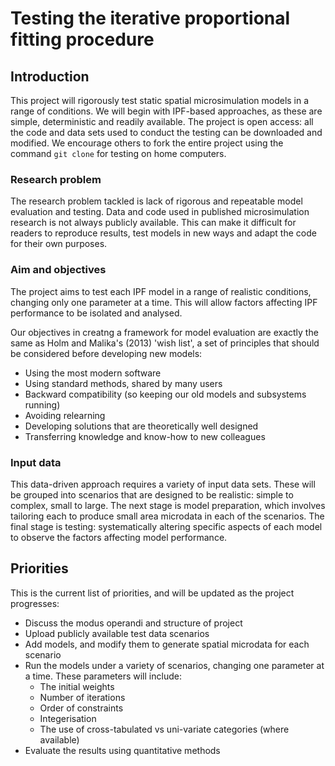Testing the iterative proportional fitting procedure
========

Introduction
----------
This project will rigorously test static spatial microsimulation models in a range of conditions. We will begin with IPF-based approaches, as these are simple, deterministic and readily available. The project is open access: all the code and data sets used to conduct the testing can be downloaded and modified. We encourage others to fork the entire project using the command `git clone` for testing on home computers. 

### Research problem
The research problem tackled is lack of rigorous and repeatable model evaluation and testing. Data and code used in published microsimulation research is not always publicly available. This can make it difficult for readers to reproduce results, test models in new ways and adapt the code for their own purposes. 

### Aim and objectives
The project aims to test each IPF model in a range of realistic conditions, changing only one parameter at a time. This will allow factors affecting IPF performance to be isolated and analysed.

Our objectives in creatng a framework for model evaluation are exactly the same as Holm and Malika's (2013) 'wish list', a set of principles that should be considered before developing new models:
* Using the most modern software
* Using standard methods, shared by many users 
* Backward compatibility (so keeping our old models and subsystems running) 
* Avoiding relearning 
* Developing solutions that are theoretically well designed 
* Transferring knowledge and know-how to new colleagues

### Input data
This data-driven approach requires a variety of input data sets. These will be grouped into scenarios that are designed to be realistic: simple to complex, small to large. The next stage is model preparation, which involves tailoring each to produce small area microdata in each of the scenarios. The final stage is testing: systematically altering specific aspects of each model to observe the factors affecting model performance.

Priorities
----------------
This is the current list of priorities, and will be updated as the project progresses:

* Discuss the modus operandi and structure of project
* Upload publicly available test data scenarios
* Add models, and modify them to generate spatial microdata for each scenario
* Run the models under a variety of scenarios, changing one parameter at a time. These parameters will include:
  * The initial weights
  * Number of iterations
  * Order of constraints
  * Integerisation
  * The use of cross-tabulated vs uni-variate categories (where available)
* Evaluate the results using quantitative methods

<!--RMarkdown-->
<!--=======-->
<!--It is recommended that the initial analysis is written in RMarkdown language (as this introductory page is): it is lightweight, fast to type and, most importantly, allows R commands to be embedded and compiled within the text. For example, let us plot a simple polynomial:-->


<!--```r-->
<!--x = 1:10-->
<!--x2 = x^2 - 0.1 * x^3-->
<!--plot(x, x2)-->
<!--```-->

<!--![plot of chunk unnamed-chunk-1](figure/unnamed-chunk-1.png) -->





